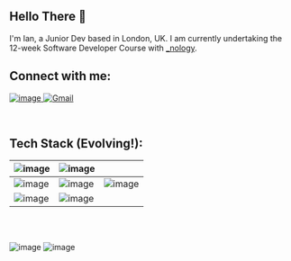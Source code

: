 ## Hello There 👋

I'm Ian, a Junior Dev based in London, UK. I am currently undertaking the 12-week Software Developer Course with [_nology](https://nology.io/).







## Connect with me:

<a href="https://www.linkedin.com/in/ianm5/" target="_blank">![image](https://img.shields.io/badge/LinkedIn-0077B5?style=for-the-badge&logo=linkedin&logoColor=white)
<a href="mailto:ianmason5@gmail.com" target="_blank">![Gmail](https://img.shields.io/badge/Gmail-D14836?style=for-the-badge&logo=gmail&logoColor=white)</a>

<br>


## Tech Stack (Evolving!):

| ![image](https://img.shields.io/badge/React-20232A?style=for-the-badge&logo=react&logoColor=61DAFB) | ![image](https://img.shields.io/badge/Sass-CC6699?style=for-the-badge&logo=sass&logoColor=white) |   | 
|:-|:-|:- |
| ![image](https://img.shields.io/badge/JavaScript-323330?style=for-the-badge&logo=javascript&logoColor=F7DF1E) | ![image](https://img.shields.io/badge/CSS3-1572B6?style=for-the-badge&logo=css3&logoColor=white) | ![image](https://img.shields.io/badge/HTML5-E34F26?style=for-the-badge&logo=html5&logoColor=white) | 
| ![image](https://img.shields.io/badge/Java-ED8B00?style=for-the-badge&logo=java&logoColor=white) | ![image](https://img.shields.io/badge/MySQL-00000F?style=for-the-badge&logo=mysql&logoColor=white) |  | 


<br>

##



![image](https://github-readme-stats.vercel.app/api?username=ism90)
![image](https://github-readme-stats.vercel.app/api/top-langs/?username=ism90)
